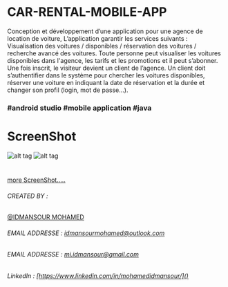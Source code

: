 # CAR-RENTAL-MOBILE-APP
Conception et développement d’une application pour une agence de location de voiture, L’application garantir les services suivants : Visualisation des voitures / disponibles / réservation des voitures / recherche avancé des voitures. Toute personne peut visualiser les voitures disponibles dans l'agence, les tarifs et les promotions et il peut s’abonner. Une fois inscrit, le visiteur devient un client de l’agence. Un client doit s’authentifier dans le système pour chercher les voitures disponibles, réserver une voiture en indiquant la date de réservation et la durée et changer son profil (login, mot de passe…).
### #android studio #mobile application #java
#
# ScreenShot
![alt tag](https://github.com/mohamedidmansour/CAR-RENTAL/blob/master/screenshot/Screenshot_1586904660.png)
![alt tag](https://github.com/mohamedidmansour/CAR-RENTAL/blob/master/screenshot/Screenshot_1586904704.png)
#
[more ScreenShot.....](https://github.com/mohamedidmansour/CAR-RENTAL/tree/master/screenshot)

###### CREATED BY : 
[@IDMANSOUR MOHAMED](https://www.linkedin.com/in/mohamedidmansour/)
###### EMAIL ADDRESSE : [idmansourmohamed@outlook.com]()
###### EMAIL ADDRESSE : [mi.idmansour@gmail.com]()
###### LinkedIn       : [https://www.linkedin.com/in/mohamedidmansour/]()
